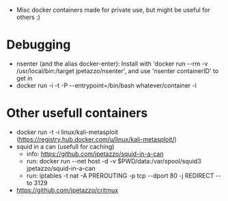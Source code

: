 * Misc docker containers made for private use, but might be useful for others :)

# Debugging
* nsenter (and the alias docker-enter): Install with 'docker run --rm -v /usr/local/bin:/target jpetazzo/nsenter', and use 'nsenter containerID' to get in
* docker run -i -t -P --entrypoint=/bin/bash whatever/container -l

# Other usefull containers
* docker run -t -i linux/kali-metasploit (https://registry.hub.docker.com/u/linux/kali-metasploit/)
* squid in a can (usefull for caching)
  * info: https://github.com/jpetazzo/squid-in-a-can
  * run: docker run --net host -d -v $PWD/data:/var/spool/squid3 jpetazzo/squid-in-a-can
  * run: iptables -t nat -A PREROUTING -p tcp --dport 80 -j REDIRECT --to 3129
* https://github.com/jpetazzo/critmux
